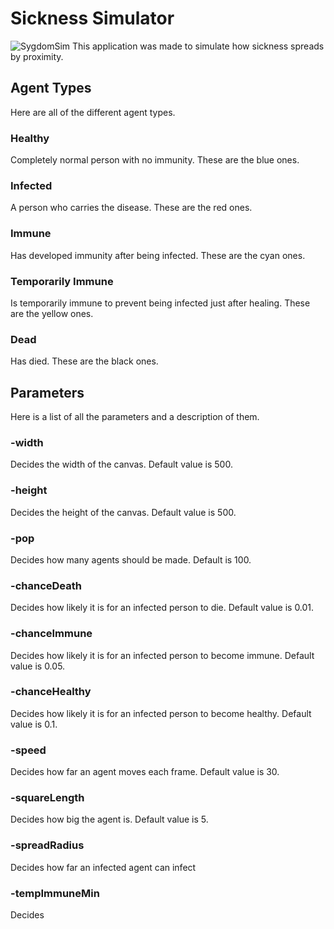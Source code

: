 # Sickness Simulator
![SygdomSim](https://socialify.git.ci/Albert-B-B/SygdomSim/image?font=Source%20Code%20Pro&issues=1&language=1&owner=1&pattern=Circuit%20Board&theme=Dark)
This application was made to simulate how sickness spreads by proximity. 

## Agent Types
Here are all of the different agent types.

### Healthy
Completely normal person with no immunity. These are the blue ones.

### Infected
A person who carries the disease. These are the red ones.

### Immune
Has developed immunity after being infected. These are the cyan ones.

### Temporarily Immune
Is temporarily immune to prevent being infected just after healing. These are the yellow ones.

### Dead
Has died. These are the black ones.

## Parameters
Here is a list of all the parameters and a description of them.

### -width
Decides the width of the canvas. Default value is 500.

### -height
Decides the height of the canvas. Default value is 500.

### -pop
Decides how many agents should be made. Default is 100.

### -chanceDeath
Decides how likely it is for an infected person to die. Default value is 0.01.

### -chanceImmune
Decides how likely it is for an infected person to become immune. Default value is 0.05.

### -chanceHealthy
Decides how likely it is for an infected person to become healthy. Default value is 0.1.

### -speed
Decides how far an agent moves each frame. Default value is 30.

### -squareLength
Decides how big the agent is. Default value is 5.

### -spreadRadius
Decides how far an infected agent can infect

### -tempImmuneMin
Decides
